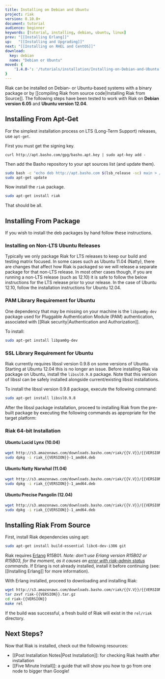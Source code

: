 ```yaml
---
title: Installing on Debian and Ubuntu
project: riak
version: 0.10.0+
document: tutorial
audience: beginner
keywords: [tutorial, installing, debian, ubuntu, linux]
prev: "[[Installing Erlang]]"
up:   "[[Installing and Upgrading]]"
next: "[[Installing on RHEL and CentOS]]"
download:
  key: debian
  name: "Debian or Ubuntu"
moved: {
    '1.4.0-': '/tutorials/installation/Installing-on-Debian-and-Ubuntu'
}
---
```


Riak can be installed on Debian- or Ubuntu-based systems with a binary
package or by [[compiling Riak from source code|Installing Riak from
Source]]. The following steps have been tested to work with Riak on
**Debian version 6.05** and **Ubuntu version 12.04**.

## Installing From Apt-Get

For the simplest installation process on LTS (Long-Term Support)
releases, use `apt-get`.

First you must get the signing key.

```curl
curl http://apt.basho.com/gpg/basho.apt.key | sudo apt-key add -
```

Then add the Basho repository to your apt sources list (and update
them).

```bash
sudo bash -c "echo deb http://apt.basho.com $(lsb_release -sc) main > /etc/apt/sources.list.d/basho.list"
sudo apt-get update
```

Now install the `riak` package.

```bash
sudo apt-get install riak
```

That should be all.

## Installing From Package

If you wish to install the deb packages by hand follow these instructions.

### Installing on Non-LTS Ubuntu Releases

Typically we only package Riak for LTS releases to keep our build and
testing matrix focused.  In some cases such as Ubuntu 11.04 (Natty),
there are changes that affect how Riak is packaged so we will release a
separate package for that non-LTS release.  In most other cases
though, if you are running a non-LTS release (such as 12.10) it is
safe to follow the below instructions for the LTS release prior to
your release.  In the case of Ubuntu 12.10, follow the installation
instructions for Ubuntu 12.04.

### PAM Library Requirement for Ubuntu

One dependency that may be missing on your machine is the `libpam0g-dev`
package used for Pluggable Authentication Module (PAM) authentication,
associated with [[Riak security|Authentication and Authorization]].

To install:

```bash
sudo apt-get install libpam0g-dev
```

### SSL Library Requirement for Ubuntu

Riak currently requires libssl version 0.9.8 on some versions of
Ubuntu. Starting at Ubuntu 12.04 this is no longer an issue. Before
installing Riak via package on Ubuntu, install the `libssl0.9.8`
package. Note that this version of libssl can be safely installed
alongside current/existing libssl installations.

To install the libssl version 0.9.8 package, execute the following
command:

```bash
sudo apt-get install libssl0.9.8
```

After the libssl package installation, proceed to installing Riak from
the pre-built package by executing the following commands as appropriate
for the target platform:

### Riak 64-bit Installation

#### Ubuntu Lucid Lynx (10.04)

```bash
wget http://s3.amazonaws.com/downloads.basho.com/riak/{{V.V}}/{{VERSION}}/ubuntu/lucid/riak_{{VERSION}}-1_amd64.deb
sudo dpkg -i riak_{{VERSION}}-1_amd64.deb
```

#### Ubuntu Natty Narwhal (11.04)

```bash
wget http://s3.amazonaws.com/downloads.basho.com/riak/{{V.V}}/{{VERSION}}/ubuntu/natty/riak_{{VERSION}}-1_amd64.deb
sudo dpkg -i riak_{{VERSION}}-1_amd64.deb
```

#### Ubuntu Precise Pangolin (12.04)

```bash
wget http://s3.amazonaws.com/downloads.basho.com/riak/{{V.V}}/{{VERSION}}/ubuntu/precise/riak_{{VERSION}}-1_amd64.deb
sudo dpkg -i riak_{{VERSION}}-1_amd64.deb
```

## Installing Riak From Source

First, install Riak dependencies using apt:

```bash
sudo apt-get install build-essential libc6-dev-i386 git
```

Riak requires [Erlang](http://www.erlang.org/) R15B01. *Note: don't use Erlang version R15B02 or R15B03, for the moment, as it causes an [error with riak-admin status](https://github.com/basho/riak/issues/227) commands*.
If Erlang is not already installed, install it before continuing (see:
[[Installing Erlang]] for more information).

With Erlang installed, proceed to downloading and installing Riak:

```bash
wget http://s3.amazonaws.com/downloads.basho.com/riak/{{V.V}}/{{VERSION}}/riak-{{VERSION}}.tar.gz
tar zxvf riak-{{VERSION}}.tar.gz
cd riak-{{VERSION}}
make rel
```

If the build was successful, a fresh build of Riak will exist in the
`rel/riak` directory.

## Next Steps?

Now that Riak is installed, check out the following resources:

-   [[Post Installation Notes|Post Installation]]: for checking Riak health after installation
-   [[Five Minute Install]]:
    a guide that will show you how to go from one node to bigger than
    Google!
